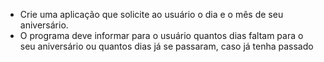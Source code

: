  * Crie uma aplicação que solicite ao usuário o dia e o mês de seu aniversário.
 * O programa deve informar para o usuário quantos dias faltam para o seu aniversário ou quantos dias já se passaram, caso já tenha passado